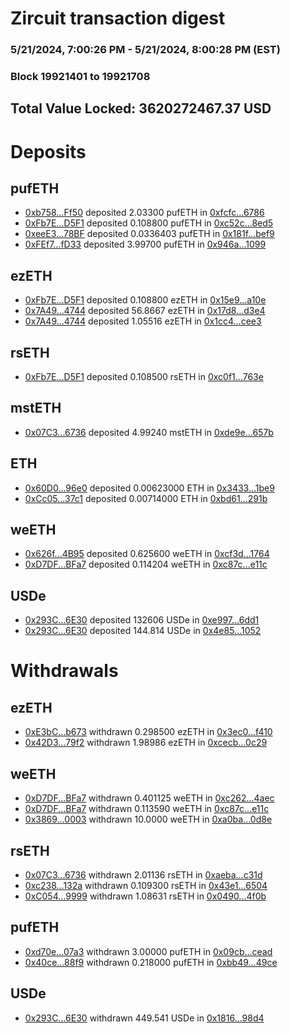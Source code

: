 # Zircuit transaction digest
### 5/21/2024, 7:00:26 PM - 5/21/2024, 8:00:28 PM (EST)
### Block 19921401 to 19921708

## Total Value Locked: 3620272467.37 USD

# Deposits
## pufETH
- [0xb758...Ff50](https://etherscan.io/address/0xb7587737C30004d146b86D9808ebea32209dFf50) deposited 2.03300 pufETH in [0xfcfc...6786](https://etherscan.io/tx/0xb7587737C30004d146b86D9808ebea32209dFf50)
- [0xFb7E...D5F1](https://etherscan.io/address/0xFb7E3418cEcf09292285345e2d29205e4d0bD5F1) deposited 0.108800 pufETH in [0xc52c...8ed5](https://etherscan.io/tx/0xFb7E3418cEcf09292285345e2d29205e4d0bD5F1)
- [0xeeE3...78BF](https://etherscan.io/address/0xeeE3119c7a4f25C9ECD73e7c7F678829D0f878BF) deposited 0.0336403 pufETH in [0x181f...bef9](https://etherscan.io/tx/0xeeE3119c7a4f25C9ECD73e7c7F678829D0f878BF)
- [0xFEf7...fD33](https://etherscan.io/address/0xFEf7109967b2F72De1d53bfBCE6734C2eC3efD33) deposited 3.99700 pufETH in [0x946a...1099](https://etherscan.io/tx/0xFEf7109967b2F72De1d53bfBCE6734C2eC3efD33)
## ezETH
- [0xFb7E...D5F1](https://etherscan.io/address/0xFb7E3418cEcf09292285345e2d29205e4d0bD5F1) deposited 0.108800 ezETH in [0x15e9...a10e](https://etherscan.io/tx/0xFb7E3418cEcf09292285345e2d29205e4d0bD5F1)
- [0x7A49...4744](https://etherscan.io/address/0x7A493Be5c2ce014cD049Bf178a1ac0Db1B434744) deposited 56.8667 ezETH in [0x17d8...d3e4](https://etherscan.io/tx/0x7A493Be5c2ce014cD049Bf178a1ac0Db1B434744)
- [0x7A49...4744](https://etherscan.io/address/0x7A493Be5c2ce014cD049Bf178a1ac0Db1B434744) deposited 1.05516 ezETH in [0x1cc4...cee3](https://etherscan.io/tx/0x7A493Be5c2ce014cD049Bf178a1ac0Db1B434744)
## rsETH
- [0xFb7E...D5F1](https://etherscan.io/address/0xFb7E3418cEcf09292285345e2d29205e4d0bD5F1) deposited 0.108500 rsETH in [0xc0f1...763e](https://etherscan.io/tx/0xFb7E3418cEcf09292285345e2d29205e4d0bD5F1)
## mstETH
- [0x07C3...6736](https://etherscan.io/address/0x07C30d5Ab9E87A8F1087b8A4212E3152F6686736) deposited 4.99240 mstETH in [0xde9e...657b](https://etherscan.io/tx/0x07C30d5Ab9E87A8F1087b8A4212E3152F6686736)
## ETH
- [0x60D0...96e0](https://etherscan.io/address/0x60D0F56b3eE521cCDF86e60Cfb5aC6e9360E96e0) deposited 0.00623000 ETH in [0x3433...1be9](https://etherscan.io/tx/0x60D0F56b3eE521cCDF86e60Cfb5aC6e9360E96e0)
- [0xCc05...37c1](https://etherscan.io/address/0xCc051777D45471FB8DA3Cb7C194d171BE49f37c1) deposited 0.00714000 ETH in [0xbd61...291b](https://etherscan.io/tx/0xCc051777D45471FB8DA3Cb7C194d171BE49f37c1)
## weETH
- [0x626f...4B95](https://etherscan.io/address/0x626f16b0151C7cDf0088d6D87706574EfeC54B95) deposited 0.625600 weETH in [0xcf3d...1764](https://etherscan.io/tx/0x626f16b0151C7cDf0088d6D87706574EfeC54B95)
- [0xD7DF...BFa7](https://etherscan.io/address/0xD7DF7E085214743530afF339aFC420c7c720BFa7) deposited 0.114204 weETH in [0xc87c...e11c](https://etherscan.io/tx/0xD7DF7E085214743530afF339aFC420c7c720BFa7)
## USDe
- [0x293C...6E30](https://etherscan.io/address/0x293C6937D8D82e05B01335F7B33FBA0c8e256E30) deposited 132606 USDe in [0xe997...6dd1](https://etherscan.io/tx/0x293C6937D8D82e05B01335F7B33FBA0c8e256E30)
- [0x293C...6E30](https://etherscan.io/address/0x293C6937D8D82e05B01335F7B33FBA0c8e256E30) deposited 144.814 USDe in [0x4e85...1052](https://etherscan.io/tx/0x293C6937D8D82e05B01335F7B33FBA0c8e256E30)
# Withdrawals
## ezETH
- [0xE3bC...b673](https://etherscan.io/address/0xE3bC007eF603208550e9666C85534924501ab673) withdrawn 0.298500 ezETH in [0x3ec0...f410](https://etherscan.io/tx/0xE3bC007eF603208550e9666C85534924501ab673)
- [0x42D3...79f2](https://etherscan.io/address/0x42D3A742C00fb5307addA38cdCa51CA3578379f2) withdrawn 1.98986 ezETH in [0xcecb...0c29](https://etherscan.io/tx/0x42D3A742C00fb5307addA38cdCa51CA3578379f2)
## weETH
- [0xD7DF...BFa7](https://etherscan.io/address/0xD7DF7E085214743530afF339aFC420c7c720BFa7) withdrawn 0.401125 weETH in [0xc262...4aec](https://etherscan.io/tx/0xD7DF7E085214743530afF339aFC420c7c720BFa7)
- [0xD7DF...BFa7](https://etherscan.io/address/0xD7DF7E085214743530afF339aFC420c7c720BFa7) withdrawn 0.113590 weETH in [0xc87c...e11c](https://etherscan.io/tx/0xD7DF7E085214743530afF339aFC420c7c720BFa7)
- [0x3869...0003](https://etherscan.io/address/0x3869BD48cb71FC906633f366f6E3D324C70A0003) withdrawn 10.0000 weETH in [0xa0ba...0d8e](https://etherscan.io/tx/0x3869BD48cb71FC906633f366f6E3D324C70A0003)
## rsETH
- [0x07C3...6736](https://etherscan.io/address/0x07C30d5Ab9E87A8F1087b8A4212E3152F6686736) withdrawn 2.01136 rsETH in [0xaeba...c31d](https://etherscan.io/tx/0x07C30d5Ab9E87A8F1087b8A4212E3152F6686736)
- [0xc238...132a](https://etherscan.io/address/0xc238AfA4768e150B35469142Da3dd273622a132a) withdrawn 0.109300 rsETH in [0x43e1...6504](https://etherscan.io/tx/0xc238AfA4768e150B35469142Da3dd273622a132a)
- [0xC054...9999](https://etherscan.io/address/0xC054281C021743c5Bf7A37abA208C9C263879999) withdrawn 1.08631 rsETH in [0x0490...4f0b](https://etherscan.io/tx/0xC054281C021743c5Bf7A37abA208C9C263879999)
## pufETH
- [0xd70e...07a3](https://etherscan.io/address/0xd70e94fbb6c294d18aaB3EfC2717B414c05607a3) withdrawn 3.00000 pufETH in [0x09cb...cead](https://etherscan.io/tx/0xd70e94fbb6c294d18aaB3EfC2717B414c05607a3)
- [0x40ce...88f9](https://etherscan.io/address/0x40ce7Cb3f7a8FEDe69fEB9AF8E9F64135A0188f9) withdrawn 0.218000 pufETH in [0xbb49...49ce](https://etherscan.io/tx/0x40ce7Cb3f7a8FEDe69fEB9AF8E9F64135A0188f9)
## USDe
- [0x293C...6E30](https://etherscan.io/address/0x293C6937D8D82e05B01335F7B33FBA0c8e256E30) withdrawn 449.541 USDe in [0x1816...98d4](https://etherscan.io/tx/0x293C6937D8D82e05B01335F7B33FBA0c8e256E30)

